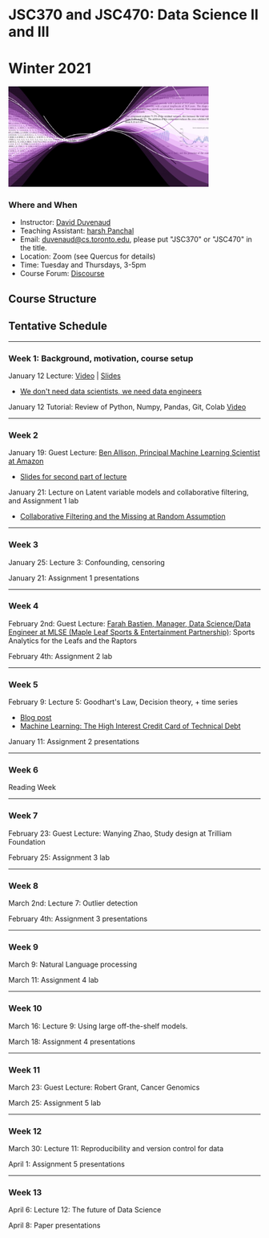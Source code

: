 # JSC370 and JSC470: Data Science II and III
# Winter 2021

<img src="assets/datascience.png" width="400">

### Where and When
* Instructor: [David Duvenaud](http://www.cs.toronto.edu/~duvenaud)
* Teaching Assistant: [harsh Panchal](https://www.linkedin.com/in/harsh-panchal-618260151)
* Email: <duvenaud@cs.toronto.edu>, please put "JSC370" or "JSC470" in the title.
* Location: Zoom (see Quercus for details)
* Time: Tuesday and Thursdays, 3-5pm
* Course Forum: [Discourse](https://bb-2021-01.teach.cs.toronto.edu/c/jsc370)


## Course Structure


## Tentative Schedule
---
### Week 1: Background, motivation, course setup

January 12 Lecture:
[Video](https://play.library.utoronto.ca/9ac9b25727a49764c13ad038400c32f8) | [Slides](lectures/lec1.pdf)

  - [We don't need data scientists, we need data engineers](https://news.ycombinator.com/item?id=25775872)
  
  
January 12 Tutorial: Review of Python, Numpy, Pandas, Git, Colab
[Video](https://play.library.utoronto.ca/ff44be69e8e5f022da9f587e1ac457b5)

***
### Week 2 

January 19: Guest Lecture: [Ben Allison, Principal Machine Learning Scientist at Amazon](https://www.linkedin.com/in/ben-allison-2b881458/?originalSubdomain=uk)
  - [Slides for second part of lecture](lectures/lec2.pdf)

January 21: Lecture on Latent variable models and collaborative filtering, and  Assignment 1 lab

 - [Collaborative Filtering and the Missing at Random Assumption](https://arxiv.org/abs/1206.5267)

***
### Week 3

January 25: Lecture 3: Confounding, censoring

January 21: Assignment 1 presentations

***
### Week 4

February 2nd: Guest Lecture: [Farah Bastien, Manager, Data Science/Data Engineer at MLSE (Maple Leaf Sports & Entertainment Partnership)](https://www.linkedin.com/in/farahbastien/?originalSubdomain=ca): Sports Analytics for the Leafs and the Raptors

February 4th: Assignment 2 lab 


***
### Week 5

February 9: Lecture 5: Goodhart's Law, Decision theory, + time series

 - [Blog post](https://towardsdatascience.com/unintended-consequences-and-goodharts-law-68d60a94705c)
 - [Machine Learning: The High Interest Credit Card of Technical Debt](https://research.google/pubs/pub43146/)

January 11: Assignment 2 presentations

***
### Week 6 

Reading Week

***
### Week 7

February 23: Guest Lecture: Wanying Zhao, Study design at Trilliam Foundation

February 25: Assignment 3 lab

***
### Week 8

March 2nd: Lecture 7: Outlier detection

February 4th: Assignment 3 presentations


***
### Week 9

March 9: Natural Language processing

March 11: Assignment 4 lab

***
### Week 10

March 16: Lecture 9: Using large off-the-shelf models.

March 18: Assignment 4 presentations


***
### Week 11

March 23: Guest Lecture: Robert Grant, Cancer Genomics

March 25: Assignment 5 lab

***
### Week 12

March 30: Lecture 11: Reproducibility and version control for data

April 1: Assignment 5 presentations

***
### Week 13

April 6: Lecture 12: The future of Data Science

April 8: Paper presentations

